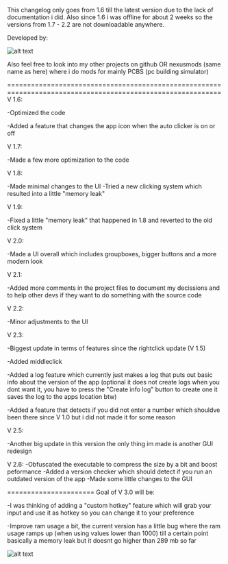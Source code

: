 This changelog only goes from 1.6 till the latest version due to the lack of documentation i did.
Also since 1.6 i was offline for about 2 weeks so the versions from 1.7 - 2.2 are not downloadable anywhere.

Developed by:

![alt text](https://i.ibb.co/WBzdncm/Glumboi-logo.png)

Also feel free to look into my other projects on github OR nexusmods (same name as here) where i do mods for mainly PCBS (pc building simulator)

============================================================================================================
V 1.6:

-Optimized the code

-Added a feature that changes the app icon when the auto clicker is on or off

V 1.7:

-Made a few more optimization to the code

V 1.8:

-Made minimal changes to the UI
-Tried a new clicking system which resulted into a little "memory leak"

V 1.9:

-Fixed a little "memory leak" that happened in 1.8 and reverted to the old click system

V 2.0:

-Made a UI overall which includes groupboxes, bigger buttons and a more modern look

V 2.1:

-Added more comments in the project files to document my decissions and to help other devs if they want to do something with the source code

V 2.2:

-Minor adjustments to the UI

V 2.3:

-Biggest update in terms of features since the rightclick update (V 1.5)

-Added middleclick 

-Added a log feature which currently just makes a log that puts out basic info about the version of the app 
(optional it does not create logs when you dont want it, you have to press the "Create info log" button to create one it saves the log to the apps location btw)

-Added a feature that detects if you did not enter a number which shouldve been there since V 1.0 but i did not made it for some reason

V 2.5:

-Another big update in this version the only thing im made is another GUI redesign

V 2.6:
-Obfuscated the executable to compress the size by a bit and boost peformance
-Added a version checker which should detect if you run an outdated version of the app
-Made some little changes to the GUI

======================
Goal of V 3.0 will be:

-I was thinking of adding a "custom hotkey" feature which will grab your input and use it as hotkey so you can change it to your preference

-Improve ram usage a bit, the current version has a little bug where the ram usage ramps up (when using values lower than 1000) till a certain point basically a memory leak 
but it doesnt go higher than 289 mb so far


![alt text](https://i.ibb.co/nBbGYxj/V-2-5.jpg)


